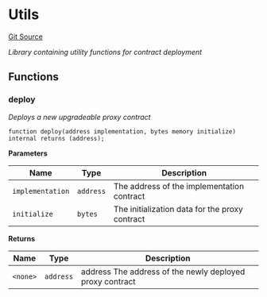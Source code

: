 # Utils
[Git Source](https://github.com/Convexity-Research/plaza-evm/blob/6476279397e46b4a2f67f3c7fe6b87911498d73b/src/lib/Utils.sol)

*Library containing utility functions for contract deployment*


## Functions
### deploy

*Deploys a new upgradeable proxy contract*


```solidity
function deploy(address implementation, bytes memory initialize) internal returns (address);
```
**Parameters**

|Name|Type|Description|
|----|----|-----------|
|`implementation`|`address`|The address of the implementation contract|
|`initialize`|`bytes`|The initialization data for the proxy contract|

**Returns**

|Name|Type|Description|
|----|----|-----------|
|`<none>`|`address`|address The address of the newly deployed proxy contract|


